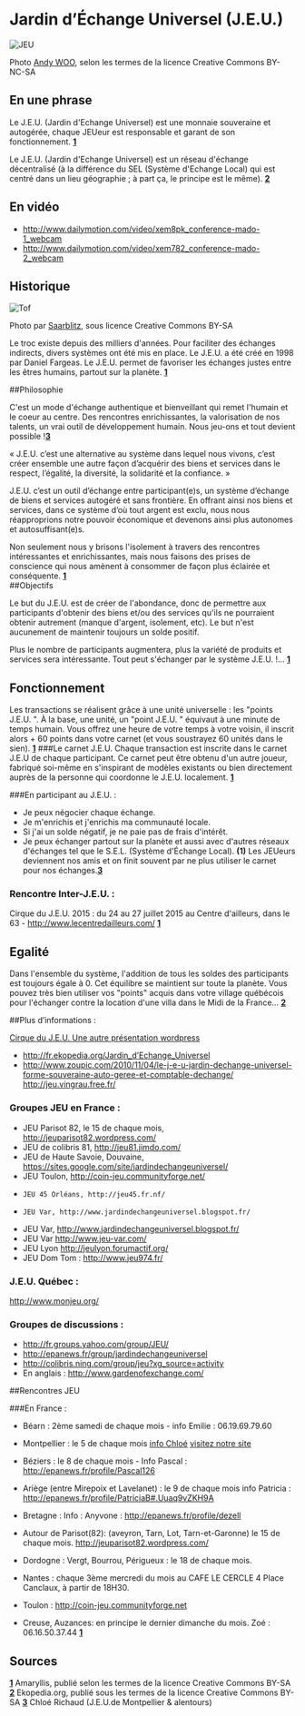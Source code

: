 # Jardin d’Échange Universel (J.E.U.)

![JEU](http://farm1.staticflickr.com/93/220929743_228ed8e12f_z.jpg?zz=1)

Photo [Andy WOO](https://www.flickr.com/photos/wooandy/220929743), selon les termes de la licence Creative Commons BY-NC-SA

## En une phrase 
Le J.E.U. (Jardin d'Echange Universel) est une monnaie souveraine et autogérée, chaque JEUeur est responsable et garant de son fonctionnement. **[1](#note)** 

Le J.E.U. (Jardin d'Echange Universel) est un réseau d'échange décentralisé (à la différence du SEL (Système d'Echange Local) qui est centré dans un lieu géographie ; à part ça, le principe est le même). **[2](#note)** 

## En vidéo 

* http://www.dailymotion.com/video/xem8pk_conference-mado-1_webcam
* http://www.dailymotion.com/video/xem782_conference-mado-2_webcam

## Historique 

![Tof](http://farm4.staticflickr.com/3941/15508813887_0e2497e07a_z.jpg)

Photo par [Saarblitz](https://www.flickr.com/photos/saarblitz/15508813887), sous licence Creative Commons BY-SA 

Le troc existe depuis des milliers d'années. Pour faciliter des échanges indirects, divers systèmes ont été mis en place. Le J.E.U. a été créé en 1998 par Daniel Fargeas. Le J.E.U.  permet de favoriser les échanges justes entre les êtres humains, partout sur la planète. **[1](#note)** 

##Philosophie 

C'est un mode d'échange authentique et bienveillant qui remet l'humain et le coeur au centre. Des rencontres enrichissantes, la valorisation de nos talents, un vrai outil de développement humain. Nous jeu-ons et tout devient possible !**[3](#note)** 

« J.E.U.  c’est une alternative au système dans lequel nous vivons, c’est créer ensemble une autre façon d’acquérir des biens et services dans le respect, l’égalité, la diversité, la solidarité et la confiance. »

J.E.U.  c’est un outil d’échange entre participant(e)s, un système d’échange de biens et services autogéré et sans frontière. En offrant ainsi nos biens et services, dans ce système d’où tout argent est exclu, nous nous réapproprions notre pouvoir économique et devenons ainsi plus autonomes et autosuffisant(e)s.

Non seulement nous y brisons l'isolement à travers des rencontres intéressantes et enrichissantes, mais nous faisons des prises de conscience qui nous amènent à consommer de façon plus éclairée et conséquente. **[1](#note)**  
##Objectifs 

Le but du J.E.U.  est de créer de l'abondance, donc de permettre aux participants d'obtenir des biens et/ou des services qu'ils ne pourraient obtenir autrement (manque d'argent, isolement, etc). Le but n'est aucunement de maintenir toujours un solde positif.

Plus le nombre de participants augmentera, plus la variété de produits et services sera intéressante. Tout peut s'échanger par le système J.E.U. !... **[1](#note)**  
## Fonctionnement 


Les transactions se réalisent grâce à une unité universelle : les "points J.E.U. ". À la base, une unité, un "point J.E.U. " équivaut à une minute de temps humain. Vous offrez une heure de votre temps à votre voisin, il inscrit alors + 60 points dans votre carnet (et vous soustrayez 60 unités dans le sien). **[1](#note)** 
###Le carnet J.E.U.
Chaque transaction est inscrite dans le carnet J.E.U de chaque participant. Ce carnet peut être obtenu d'un autre joueur, fabriqué soi-même en s'inspirant de modèles existants ou bien directement auprès de la personne qui coordonne le J.E.U. localement. **[1](#note)** 

###En participant au J.E.U. :
- Je peux négocier chaque échange.
- Je m'enrichis et j'enrichis ma communauté locale.
- Si j'ai un solde négatif, je ne paie pas de frais d'intérêt.
- Je peux échanger partout sur la planète et aussi avec d'autres réseaux d'échanges tel que le S.E.L. (Système d'Échange Local). **(1)** 
Les JEUeurs deviennent nos amis et on finit souvent par ne plus utiliser le carnet pour nos échanges.**[3](#note)** 

### Rencontre Inter-J.E.U. : 
Cirque du J.E.U.  2015 : du 24 au 27 juillet 2015 au Centre d'ailleurs, dans le 63 - http://www.lecentredailleurs.com/ **[1](#note)** 

## Egalité
Dans l'ensemble du système, l'addition de tous les soldes des participants est toujours égale à 0. Cet équilibre se maintient sur toute la planète. Vous pouvez très bien utiliser vos "points" acquis dans votre village québécois pour l'échanger contre la location d'une villa dans le Midi de la France... **[2](#note)** 

##Plus d’informations :

[Cirque du J.E.U. ](http://cirquedujeu.wordpress.com)
[Une autre présentation wordpress](http://jardindechangeuniversel.wordpress.com/)
- http://fr.ekopedia.org/Jardin_d’Echange_Universel
- http://www.zoupic.com/2010/11/04/le-j-e-u-jardin-dechange-universel-forme-souveraine-auto-geree-et-comptable-dechange/
    http://jeu.vingrau.free.fr/

### Groupes JEU en France :
* JEU Parisot 82, le 15 de chaque mois, http://jeuparisot82.wordpress.com/
* JEU de colibris 81, http://jeu81.jimdo.com/
* JEU de Haute Savoie, Douvaine, https://sites.google.com/site/jardindechangeuniversel/
*   JEU Toulon, http://coin-jeu.communityforge.net/
*     JEU 45 Orléans, http://jeu45.fr.nf/
*     JEU Var, http://www.jardindechangeuniversel.blogspot.fr/
*   JEU Var, http://www.jardindechangeuniversel.blogspot.fr/
*  JEU Var http://www.jeu-var.com/
* JEU Lyon http://jeulyon.forumactif.org/
* JEU Dom Tom :
    http://www.jeu974.fr/


###  J.E.U. Québec :
  http://www.monjeu.org/

### Groupes de discussions :
* http://fr.groups.yahoo.com/group/JEU/
* http://epanews.fr/group/jardindechangeuniversel
* http://colibris.ning.com/group/jeu?xg_source=activity
* En anglais : http://www.gardenofexchange.com/

##Rencontres JEU

###En France :

* Béarn : 2ème samedi de chaque mois - info Emilie : 06.19.69.79.60

* Montpellier : le 5 de chaque mois
[info Chloé](http://epanews.fr/profile/Chlohep)
[visitez notre site](http://jeu.montpellier.communityforge.net)

* Béziers : le 8 de chaque mois - Info Pascal : http://epanews.fr/profile/Pascal126

* Ariège (entre Mirepoix et Lavelanet) : le 9 de chaque mois info Patricia : http://epanews.fr/profile/PatriciaB#.Uuaq9vZKH9A

* Bretagne :  Info : Anyvone : http://epanews.fr/profile/dezell

* Autour de Parisot(82): (aveyron, Tarn, Lot, Tarn-et-Garonne) le 15 de chaque mois. http://jeuparisot82.wordpress.com/
* Dordogne : Vergt, Bourrou, Périgueux : le 18 de chaque mois.

* Nantes : chaque 3ème mercredi du mois au CAFE LE CERCLE 4 Place Canclaux, à partir de 18H30.

* Toulon : http://coin-jeu.communityforge.net
* Creuse, Auzances: en principe le dernier dimanche du mois. Zoé : 06.16.50.37.44 **[1](#note)** 

## Sources

<a id="note">

**[1](#note)** Amaryllis, publié selon les termes de la licence Creative Commons BY-SA
**[2](#note)** Ekopedia.org, publié sous les termes de la licence Creative Commons BY-SA
**[3](#note)**  Chloé Richaud (J.E.U.de Montpellier & alentours)

